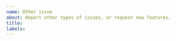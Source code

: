 ```yaml
---
name: Other issue
about: Report other types of issues, or request new features.
title:
labels:
---
```


<!--
This is an HTML comment that will not be visible on the final issue.

Please describe the issue or request as clearly and completely as possible.  If, instead, you only want to ask a question, consider visiting the "Discussions" tab and starting a new one.

Finally, you can use the "Preview" button to review how your issue will actually look before posting it.  Also note that GitHub issues and comments support a flavor of Markdown: https://docs.github.com/en/get-started/writing-on-github
-->
